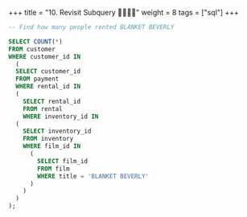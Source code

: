 +++
title = "10. Revisit Subquery 👩‍🏫🧑‍🏫"
weight = 8
tags = ["sql"] 
+++

```sql
-- Find how many people rented BLANKET BEVERLY

SELECT COUNT(*)
FROM customer
WHERE customer_id IN
  (
  SELECT customer_id
  FROM payment
  WHERE rental_id IN
  (
    SELECT rental_id
    FROM rental
    WHERE inventory_id IN
  (
    SELECT inventory_id
    FROM inventory
    WHERE film_id IN
      (
        SELECT film_id
        FROM film
        WHERE title = 'BLANKET BEVERLY'
      )
    )
  )
);
```